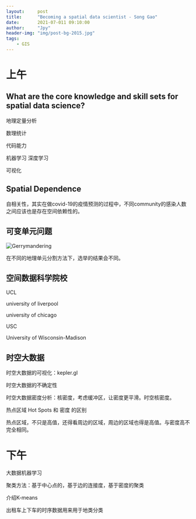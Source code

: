 ```yaml
---
layout:     post
title:      "Becoming a spatial data scientist - Song Gao"
date:       2021-07-011 09:10:00
author:     "Jpy"
header-img: "img/post-bg-2015.jpg"
tags:
    - GIS
---
```


# 上午

## What are the core knowledge and skill sets for spatial data science?

地理定量分析

数理统计

代码能力

机器学习 深度学习

可视化

## Spatial Dependence

自相关性，其实在做covid-19的疫情预测的过程中，不同community的感染人数之间应该也是存在空间依赖性的。

## 可变单元问题

![Gerrymandering](https://tse1-mm.cn.bing.net/th/id/R-C.638b35dadfc5969ddc272632869c0d9d?rik=rxa7b4Q4H1VdvQ&riu=http%3a%2f%2fvoterfraudfacts.com%2fwp-content%2fuploads%2f2015%2f04%2fimrs.php_.png&ehk=ynX5Y6t4Q5YnbZ0%2bBWMnthmxHbC97zUwvXItObAWMGo%3d&risl=&pid=ImgRaw)

在不同的地理单元分割方法下，选举的结果会不同。

## 空间数据科学院校

UCL

university of liverpool

university of chicago

USC

University of Wisconsin-Madison

## 时空大数据

时空大数据的可视化：kepler.gl

时空大数据的不确定性

时空大数据密度分析：核密度，考虑缓冲区，让密度更平滑。时空核密度。



热点区域 Hot Spots 和 密度 的区别

热点区域，不只是高值，还得看周边的区域，周边的区域也得是高值。与密度高不完全相同。



# 下午

大数据机器学习

聚类方法：基于中心点的，基于边的连接度，基于密度的聚类

介绍K-means

出租车上下车的时序数据用来用于地类分类

